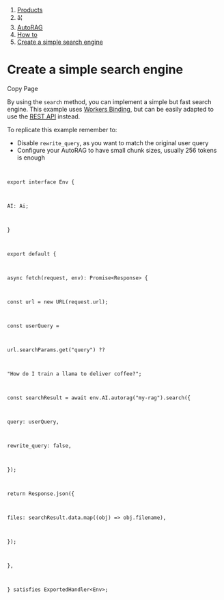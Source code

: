 1. [Products](/products/)
2. â¦
3. [AutoRAG](/autorag/)
4. [How to](/autorag/how-to/)
5. [Create a simple search engine](/autorag/how-to/simple-search-engine/)
   

# Create a simple search engine

Copy Page

By using the `search` method, you can implement a simple but fast search engine. This example uses [Workers Binding](/autorag/usage/workers-binding/), but can be easily adapted to use the [REST API](/autorag/usage/rest-api/) instead.

To replicate this example remember to:

* Disable `rewrite_query`, as you want to match the original user query
* Configure your AutoRAG to have small chunk sizes, usually 256 tokens is enough

```


export interface Env {



AI: Ai;



}



export default {



async fetch(request, env): Promise<Response> {



const url = new URL(request.url);



const userQuery =



url.searchParams.get("query") ??



"How do I train a llama to deliver coffee?";



const searchResult = await env.AI.autorag("my-rag").search({



query: userQuery,



rewrite_query: false,



});



return Response.json({



files: searchResult.data.map((obj) => obj.filename),



});



},



} satisfies ExportedHandler<Env>;


```
